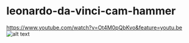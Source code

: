 # leonardo-da-vinci-cam-hammer
https://www.youtube.com/watch?v=Ot4M0pQbKvo&feature=youtu.be
![alt text](https://github.com/cantek41/leonardo-da-vinci-cam-hammer/blob/master/proje.jpg)
